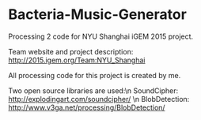 # Bacteria-Music-Generator
Processing 2 code for NYU Shanghai iGEM 2015 project.

Team website and project description: http://2015.igem.org/Team:NYU_Shanghai

All processing code for this project is created by me.

Two open source libraries are used:\n
SoundCipher: http://explodingart.com/soundcipher/ \n
BlobDetection: http://www.v3ga.net/processing/BlobDetection/
